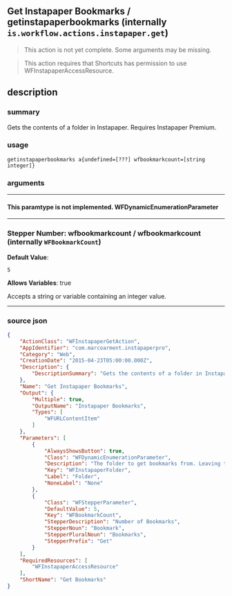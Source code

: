 
## Get Instapaper Bookmarks / getinstapaperbookmarks (internally `is.workflow.actions.instapaper.get`)

> This action is not yet complete. Some arguments may be missing.

> This action requires that Shortcuts has permission to use WFInstapaperAccessResource.


## description

### summary

Gets the contents of a folder in Instapaper. Requires Instapaper Premium.


### usage
```
getinstapaperbookmarks a{undefined=[???] wfbookmarkcount=[string integer]}
```

### arguments

---

#### This paramtype is not implemented. WFDynamicEnumerationParameter

---

### Stepper Number: wfbookmarkcount / wfbookmarkcount (internally `WFBookmarkCount`)
**Default Value**:
```
5
```
**Allows Variables**: true



Accepts a string 
or variable
containing an integer value.

---

### source json

```json
{
	"ActionClass": "WFInstapaperGetAction",
	"AppIdentifier": "com.marcoarment.instapaperpro",
	"Category": "Web",
	"CreationDate": "2015-04-23T05:00:00.000Z",
	"Description": {
		"DescriptionSummary": "Gets the contents of a folder in Instapaper. Requires Instapaper Premium."
	},
	"Name": "Get Instapaper Bookmarks",
	"Output": {
		"Multiple": true,
		"OutputName": "Instapaper Bookmarks",
		"Types": [
			"WFURLContentItem"
		]
	},
	"Parameters": [
		{
			"AlwaysShowsButton": true,
			"Class": "WFDynamicEnumerationParameter",
			"Description": "The folder to get bookmarks from. Leaving this empty will get items from Instapaper's Home folder.",
			"Key": "WFInstapaperFolder",
			"Label": "Folder",
			"NoneLabel": "None"
		},
		{
			"Class": "WFStepperParameter",
			"DefaultValue": 5,
			"Key": "WFBookmarkCount",
			"StepperDescription": "Number of Bookmarks",
			"StepperNoun": "Bookmark",
			"StepperPluralNoun": "Bookmarks",
			"StepperPrefix": "Get"
		}
	],
	"RequiredResources": [
		"WFInstapaperAccessResource"
	],
	"ShortName": "Get Bookmarks"
}
```
